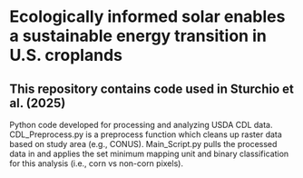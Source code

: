 # Ecologically informed solar enables a sustainable energy transition in U.S. croplands
## This repository contains code used in Sturchio et al. (2025)
Python code developed for processing and analyzing USDA CDL data.
CDL_Preprocess.py is a preprocess function which cleans up raster data based on study area (e.g., CONUS).
Main_Script.py pulls the processed data in and applies the set minimum mapping unit and binary classification for this analysis (i.e., corn vs non-corn pixels).
